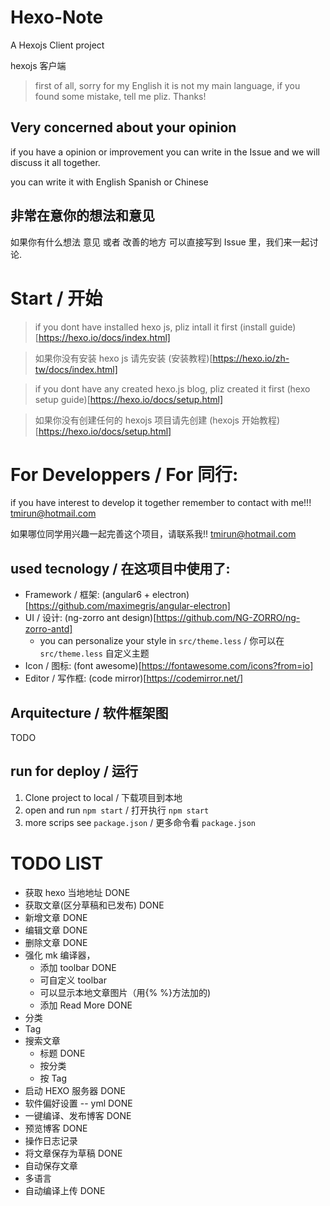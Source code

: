 # Hexo-Note
A Hexojs Client project

hexojs 客户端

> first of all, sorry for my English it is not my main language, if you found some mistake, tell me pliz. Thanks!

## Very concerned about your opinion

if you have a opinion or improvement you can write in the Issue and we will discuss it all together.

you can write it with English Spanish or Chinese 

## 非常在意你的想法和意见

如果你有什么想法 意见 或者 改善的地方 可以直接写到 Issue 里，我们来一起讨论.

# Start / 开始

> if you dont have installed hexo js, pliz intall it first (install guide)[https://hexo.io/docs/index.html]

> 如果你没有安装 hexo js 请先安装 (安装教程)[https://hexo.io/zh-tw/docs/index.html]

> if you dont have any created hexo.js blog, pliz created it first (hexo setup guide)[https://hexo.io/docs/setup.html]

> 如果你没有创建任何的 hexojs 项目请先创建 (hexojs 开始教程)[https://hexo.io/docs/setup.html]


# For Developpers / For 同行:

if you have interest to develop it together remember to contact with me!!! tmirun@hotmail.com

如果哪位同学用兴趣一起完善这个项目，请联系我!! tmirun@hotmail.com

## used tecnology / 在这项目中使用了:
- Framework / 框架: (angular6 + electron)[https://github.com/maximegris/angular-electron]
- UI / 设计: (ng-zorro ant design)[https://github.com/NG-ZORRO/ng-zorro-antd]
  - you can personalize your style in `src/theme.less` / 你可以在 `src/theme.less` 自定义主题
- Icon / 图标: (font awesome)[https://fontawesome.com/icons?from=io]
- Editor / 写作框: (code mirror)[https://codemirror.net/]

## Arquitecture / 软件框架图
TODO

## run for deploy / 运行
1. Clone project to local / 下载项目到本地
2. open and run `npm start` / 打开执行 `npm start`
3. more scrips see `package.json` / 更多命令看 `package.json`

# TODO LIST
* 获取 hexo 当地地址 DONE
* 获取文章(区分草稿和已发布)  DONE
* 新增文章 DONE
* 编辑文章 DONE
* 删除文章 DONE
* 强化 mk 编译器，
    * 添加 toolbar DONE
    * 可自定义 toolbar
    * 可以显示本地文章图片（用{% %}方法加的)
    * 添加 Read More DONE
* 分类
* Tag
* 搜索文章
    * 标题 DONE
    * 按分类
    * 按 Tag
* 启动 HEXO 服务器 DONE
* 软件偏好设置 -- yml DONE
* 一键编译、发布博客 DONE
* 预览博客 DONE
* 操作日志记录
* 将文章保存为草稿 DONE
* 自动保存文章
* 多语言
* 自动编译上传 DONE

